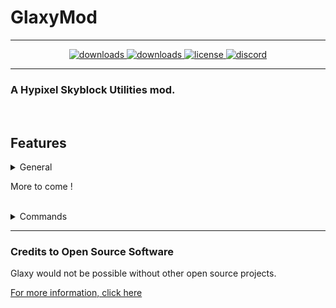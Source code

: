 # GlaxyMod
***
<p align="center">
  <a href="https://github.com/Enlixe/GlaxyMod/releases" target="_blank">
    <img alt="downloads" src="https://img.shields.io/github/v/release/Enlixe/GlaxyMod?color=4166f5&style=flat-square" />
  </a>
  <a href="https://github.com/Enlixe/GlaxyMod/releases" target="_blank">
    <img alt="downloads" src="https://img.shields.io/github/downloads/Enlixe/GlaxyMod/total?color=4166f5&style=flat-square" />
  </a>
  <a href="https://github.com/Enlixe/GlaxyMod/blob/main/LICENSE" target="_blank">
    <img alt="license" src="https://img.shields.io/github/license/Enlixe/GlaxyMod?color=4166f5&style=flat-square" />
  </a>
  <a href="https://discord.gg/Jt66GWh" target="_blank">
    <img alt="discord" src="https://img.shields.io/discord/524807341879853060?color=4166f5&label=discord&style=flat-square" />
  </a>
</p>

***

### A Hypixel Skyblock Utilities mod.
<br/>

## Features
<details>
  <summary>General</summary>

### General
- Nothing
</details>

More to come !

<br/>

<details>
  <summary>Commands</summary>

## Commands
- /glaxy - Opens the main GUI. (Alias is /gx)
</details>

***

### Credits to Open Source Software
Glaxy would not be possible without other open source projects.

[For more information, click here](https://github.com/Skytils/SkytilsMod/blob/main/OPEN_SOURCE_SOFTWARE.md "Credits")
